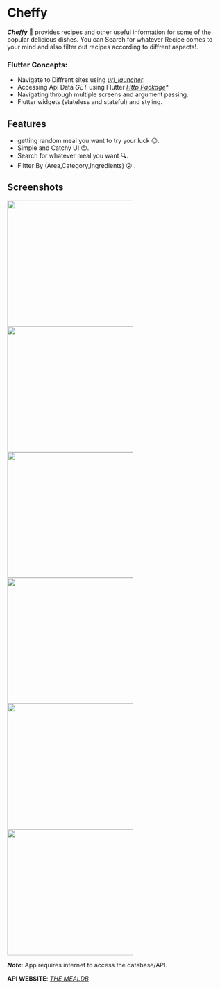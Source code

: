 # Cheffy

***Cheffy*** :spaghetti: provides recipes and other useful information for some of the popular delicious dishes. You can Search for whatever Recipe comes to your mind and also filter out recipes according to diffrent aspects!.

### Flutter Concepts:

- Navigate to Diffrent sites using *[url_launcher](https://pub.dev/packages/url_launcher)*.
- Accessing Api Data *GET* using Flutter  *[Http Package](https://pub.dev/packages/provider)**
- Navigating through multiple screens and argument passing.
- Flutter widgets (stateless and stateful) and styling.

## Features
- getting random meal you want to try your luck :wink:.
- Simple and Catchy UI :heart_eyes:.
- Search for whatever meal you want :mag:.
- Filtter By (Area,Category,Ingredients) :open_mouth: .

## Screenshots
[<img src="screenshots/Home_Screen_Meal_Categories.png" width="290">](screenshots/Home_Screen_Meal_Categories.png)
[<img src="screenshots/Side_Drawer.png" width="290">](screenshots/Side_Drawer.png)
[<img src="screenshots/Filters_Screen_Selected.png" width="290">](screenshots/Filters_Screen_Selected.png)
[<img src="screenshots/Quick&Easy_Category_Meals.png" width="290">](screenshots/Quick&Easy_Category_Meals.png)
[<img src="screenshots/Spaghetti_Meal_Details_Screen_Favorite.png" width="290">](screenshots/Spaghetti_Meal_Details_Screen_Favorite.png)
[<img src="screenshots/Favorites_Screen.png" width="290">](screenshots/Favorites_Screen.png)

***Note***: App requires internet to access the database/API.

**API WEBSITE**: *[THE MEALDB](https://www.themealdb.com/)*
